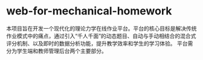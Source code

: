 # web-for-mechanical-homework
本项目旨在开发一个现代化的理论力学在线作业平台。平台的核心目标是解决传统作业模式中的痛点，通过引入“千人千面”的动态题目、自动与手动相结合的混合式评分机制、以及即时的数据分析功能，提升教学效率和学生的学习体验。  平台需分为学生端和教师管理后台两个主要部分。
